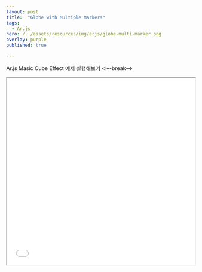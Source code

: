 ```yaml
---
layout: post
title:  "Globe with Multiple Markers"
tags:
  - Ar.js
hero: /../assets/resources/img/arjs/globe-multi-marker.png
overlay: purple
published: true

---
```

Ar.js Masic Cube Effect 예제 실행해보기
<!–-break-–>
                                                                         
<iframe width="100%" height="500px;" src="/../assets/resources/html/arjs/globeMultiMarker.html"></iframe>
